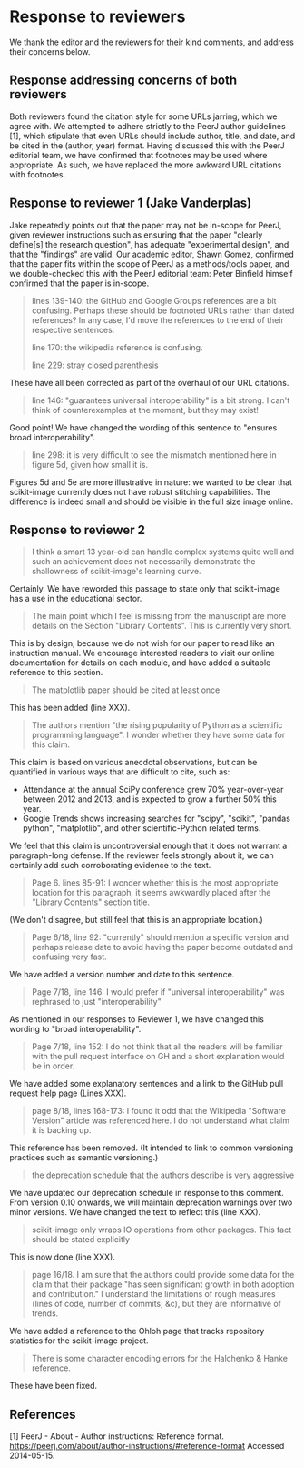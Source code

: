# Response to reviewers

We thank the editor and the reviewers for their kind comments, and address
their concerns below.

## Response addressing concerns of both reviewers

Both reviewers found the citation style for some URLs jarring, which we agree
with. We attempted to adhere strictly to the PeerJ author guidelines [1], which
stipulate that even URLs should include author, title, and date, and be cited
in the (author, year) format. Having discussed this with the PeerJ editorial
team, we have confirmed that footnotes may be used where appropriate. As such,
we have replaced the more awkward URL citations with footnotes.

## Response to reviewer 1 (Jake Vanderplas)

Jake repeatedly points out that the paper may not be in-scope for PeerJ, given
reviewer instructions such as ensuring that the paper "clearly define[s] the
research question", has adequate "experimental design", and that the "findings"
are valid. Our academic editor, Shawn Gomez, confirmed that the paper fits
within the scope of PeerJ as a methods/tools paper, and we double-checked this
with the PeerJ editorial team: Peter Binfield himself confirmed that the paper
is in-scope.

> lines 139-140: the GitHub and Google Groups references are a bit confusing.
> Perhaps these should be footnoted URLs rather than dated references? In any
> case, I'd move the references to the end of their respective sentences.
> 
> line 170: the wikipedia reference is confusing.
> 
> line 229: stray closed parenthesis

These have all been corrected as part of the overhaul of our URL citations.

> line 146: "guarantees universal interoperability" is a bit strong. I can't
> think of counterexamples at the moment, but they may exist!

Good point! We have changed the wording of this sentence to "ensures broad
interoperability".

> line 298: it is very difficult to see the mismatch mentioned here in figure
> 5d, given how small it is.

Figures 5d and 5e are more illustrative in nature: we wanted to be clear that
scikit-image currently does not have robust stitching capabilities. The
difference is indeed small and should be visible in the full size image online.

## Response to reviewer 2

> I think a smart 13 year-old can handle complex systems quite well and such an
> achievement does not necessarily demonstrate the shallowness of
> scikit-image's learning curve.

Certainly. We have reworded this passage to state only that scikit-image has a
use in the educational sector.

> The main point which I feel is missing from the manuscript are more details
> on the Section "Library Contents". This is currently very short.

This is by design, because we do not wish for our paper to read like an
instruction manual. We encourage interested readers to visit our online
documentation for details on each module, and have added a suitable reference
to this section.

> The matplotlib paper should be cited at least once

This has been added (line XXX).

> The authors mention "the rising popularity of Python as a scientific
> programming language". I wonder whether they have some data for this claim.

This claim is based on various anecdotal observations, but can be quantified
in various ways that are difficult to cite, such as:

- Attendance at the annual SciPy conference grew 70% year-over-year between
  2012 and 2013, and is expected to grow a further 50% this year.
- Google Trends shows increasing searches for "scipy", "scikit", "pandas
  python", "matplotlib", and other scientific-Python related terms.

We feel that this claim is uncontroversial enough that it does not warrant a
paragraph-long defense. If the reviewer feels strongly about it, we can
certainly add such corroborating evidence to the text.

> Page 6. lines 85-91: I wonder whether this is the most appropriate location
> for this paragraph, it seems awkwardly placed after the "Library Contents"
> section title.

(We don't disagree, but still feel that this is an appropriate location.)

> Page 6/18, line 92: "currently" should mention a specific version and perhaps
> release date to avoid having the paper become outdated and confusing very
> fast.

We have added a version number and date to this sentence.

> Page 7/18, line 146: I would prefer if "universal interoperability" was
> rephrased to just "interoperability"

As mentioned in our responses to Reviewer 1, we have changed this wording to
"broad interoperability".

> Page 7/18, line 152: I do not think that all the readers will be familiar
> with the pull request interface on GH and a short explanation would be in
> order.

We have added some explanatory sentences and a link to the GitHub pull request
help page (Lines XXX).

> page 8/18, lines 168-173: I found it odd that the Wikipedia "Software
> Version" article was referenced here. I do not understand what claim it is
> backing up.

This reference has been removed. (It intended to link to common versioning
practices such as semantic versioning.)

> the deprecation schedule that the authors describe is very aggressive

We have updated our deprecation schedule in response to this comment. From
version 0.10 onwards, we will maintain deprecation warnings over two minor
versions. We have changed the text to reflect this (line XXX).

> scikit-image only wraps IO operations from other packages. This fact should
> be stated explicitly

This is now done (line XXX).

> page 16/18. I am sure that the authors could provide some data for the claim
> that their package "has seen significant growth in both adoption and
> contribution." I understand the limitations of rough measures (lines of code,
> number of commits, &c), but they are informative of trends.

We have added a reference to the Ohloh page that tracks repository statistics
for the scikit-image project.

> There is some character encoding errors for the Halchenko & Hanke reference.

These have been fixed.

## References

[1] PeerJ - About - Author instructions: Reference format.
    https://peerj.com/about/author-instructions/#reference-format
    Accessed 2014-05-15.
